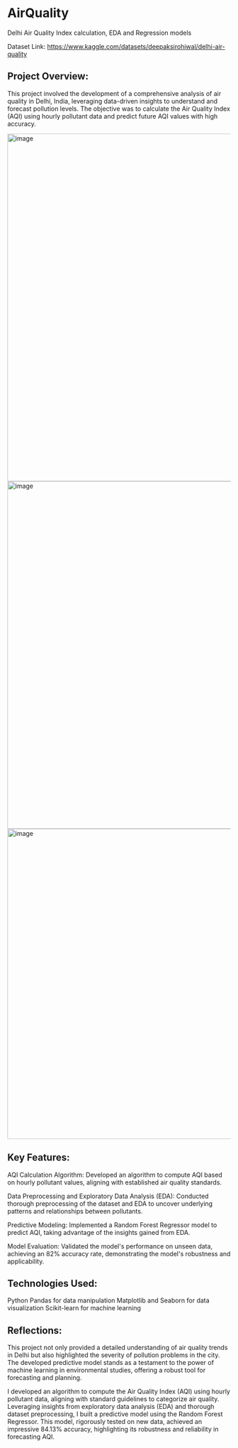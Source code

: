 # AirQuality
Delhi Air Quality Index calculation, EDA and Regression models

Dataset Link: https://www.kaggle.com/datasets/deepaksirohiwal/delhi-air-quality

## Project Overview:
This project involved the development of a comprehensive analysis of air quality in Delhi, India, leveraging data-driven insights to understand and forecast pollution levels. The objective was to calculate the Air Quality Index (AQI) using hourly pollutant data and predict future AQI values with high accuracy.

<img width="783" alt="image" src="https://github.com/vishal363/Air-Quality-Analysis/assets/71640603/49c6a7e9-d8c9-416e-a191-27bdb8540976">

<img width="783" alt="image" src="https://github.com/vishal363/Air-Quality-Analysis/assets/71640603/17241457-1dda-4825-8dff-f7dcbdf38165">

<img width="699" alt="image" src="https://github.com/vishal363/Air-Quality-Analysis/assets/71640603/2acee2d1-f3c8-4ec5-8e4a-33ed829737e1">


## Key Features:

AQI Calculation Algorithm: Developed an algorithm to compute AQI based on hourly pollutant values, aligning with established air quality standards.

Data Preprocessing and Exploratory Data Analysis (EDA): Conducted thorough preprocessing of the dataset and EDA to uncover underlying patterns and relationships between pollutants.

Predictive Modeling: Implemented a Random Forest Regressor model to predict AQI, taking advantage of the insights gained from EDA.

Model Evaluation: Validated the model's performance on unseen data, achieving an 82% accuracy rate, demonstrating the model's robustness and applicability.

## Technologies Used:
Python
Pandas for data manipulation
Matplotlib and Seaborn for data visualization
Scikit-learn for machine learning

## Reflections:
This project not only provided a detailed understanding of air quality trends in Delhi but also highlighted the severity of pollution problems in the city. The developed predictive model stands as a testament to the power of machine learning in environmental studies, offering a robust tool for forecasting and planning.

I developed an algorithm to compute the Air Quality Index (AQI) using hourly pollutant data, aligning with standard guidelines to categorize air quality. Leveraging insights from exploratory data analysis (EDA) and thorough dataset preprocessing, I built a predictive model using the Random Forest Regressor. This model, rigorously tested on new data, achieved an impressive 84.13% accuracy, highlighting its robustness and reliability in forecasting AQI.
